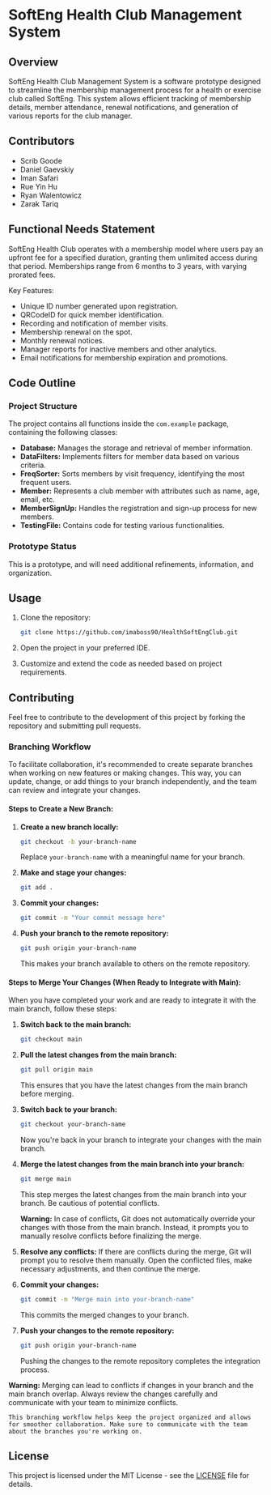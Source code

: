 ﻿# SoftEng Health Club Management System

## Overview

SoftEng Health Club Management System is a software prototype designed to streamline the membership management process for a health or exercise club called SoftEng. This system allows efficient tracking of membership details, member attendance, renewal notifications, and generation of various reports for the club manager.

## Contributors

- Scrib Goode
- Daniel Gaevskiy
- Iman Safari
- Rue Yin Hu
- Ryan Walentowicz
- Zarak Tariq

## Functional Needs Statement

SoftEng Health Club operates with a membership model where users pay an upfront fee for a specified duration, granting them unlimited access during that period. Memberships range from 6 months to 3 years, with varying prorated fees.

Key Features:
- Unique ID number generated upon registration.
- QRCodeID for quick member identification.
- Recording and notification of member visits.
- Membership renewal on the spot.
- Monthly renewal notices.
- Manager reports for inactive members and other analytics.
- Email notifications for membership expiration and promotions.

## Code Outline

### Project Structure

The project contains all functions inside the `com.example` package, containing the following classes:

- **Database:** Manages the storage and retrieval of member information.
- **DataFilters:** Implements filters for member data based on various criteria.
- **FreqSorter:** Sorts members by visit frequency, identifying the most frequent users.
- **Member:** Represents a club member with attributes such as name, age, email, etc.
- **MemberSignUp:** Handles the registration and sign-up process for new members.
- **TestingFile:** Contains code for testing various functionalities.

### Prototype Status

This is a prototype, and will need additional refinements, information, and organization.

## Usage

1. Clone the repository:
   ```bash
   git clone https://github.com/imaboss90/HealthSoftEngClub.git
2. Open the project in your preferred IDE.

3. Customize and extend the code as needed based on project requirements.
## Contributing

Feel free to contribute to the development of this project by forking the repository and submitting pull requests.

### Branching Workflow

To facilitate collaboration, it's recommended to create separate branches when working on new features or making changes. This way, you can update, change, or add things to your branch independently, and the team can review and integrate your changes.

#### Steps to Create a New Branch:

1. **Create a new branch locally:**
   ```bash
   git checkout -b your-branch-name
   ```
   Replace `your-branch-name` with a meaningful name for your branch.

2. **Make and stage your changes:**
   ```bash
   git add .
   ```

3. **Commit your changes:**
   ```bash
   git commit -m "Your commit message here"
   ```

4. **Push your branch to the remote repository:**
   ```bash
   git push origin your-branch-name
   ```
   This makes your branch available to others on the remote repository.

#### Steps to Merge Your Changes (When Ready to Integrate with Main):

When you have completed your work and are ready to integrate it with the main branch, follow these steps:

1. **Switch back to the main branch:**
   ```bash
   git checkout main
   ```

2. **Pull the latest changes from the main branch:**
   ```bash
   git pull origin main
   ```
   This ensures that you have the latest changes from the main branch before merging.

3. **Switch back to your branch:**
   ```bash
   git checkout your-branch-name
   ```
   Now you're back in your branch to integrate your changes with the main branch.

4. **Merge the latest changes from the main branch into your branch:**
   ```bash
   git merge main
   ```
   This step merges the latest changes from the main branch into your branch. Be cautious of potential conflicts.

   **Warning:** In case of conflicts, Git does not automatically override your changes with those from the main branch. Instead, it prompts you to manually resolve conflicts before finalizing the merge.

5. **Resolve any conflicts:**
   If there are conflicts during the merge, Git will prompt you to resolve them manually. Open the conflicted files, make necessary adjustments, and then continue the merge.

6. **Commit your changes:**
   ```bash
   git commit -m "Merge main into your-branch-name"
   ```
   This commits the merged changes to your branch.

7. **Push your changes to the remote repository:**
   ```bash
   git push origin your-branch-name
   ```
   Pushing the changes to the remote repository completes the integration process.

**Warning:** Merging can lead to conflicts if changes in your branch and the main branch overlap. Always review the changes carefully and communicate with your team to minimize conflicts.
```
This branching workflow helps keep the project organized and allows for smoother collaboration. Make sure to communicate with the team about the branches you're working on.
```

## License

This project is licensed under the MIT License - see the [LICENSE](LICENSE) file for details.
